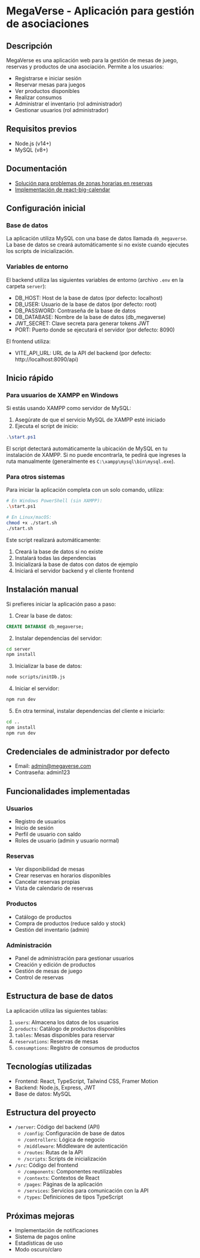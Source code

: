 # MegaVerse - Aplicación para gestión de asociaciones

## Descripción
MegaVerse es una aplicación web para la gestión de mesas de juego, reservas y productos de una asociación. Permite a los usuarios:

- Registrarse e iniciar sesión
- Reservar mesas para juegos
- Ver productos disponibles
- Realizar consumos
- Administrar el inventario (rol administrador)
- Gestionar usuarios (rol administrador)

## Requisitos previos
- Node.js (v14+)
- MySQL (v8+)

## Documentación

- [Solución para problemas de zonas horarias en reservas](./docs/timezone-fix.md)
- [Implementación de react-big-calendar](./docs/react-big-calendar.md)

## Configuración inicial

### Base de datos
La aplicación utiliza MySQL con una base de datos llamada `db_megaverse`. La base de datos se creará automáticamente si no existe cuando ejecutes los scripts de inicialización.

### Variables de entorno
El backend utiliza las siguientes variables de entorno (archivo `.env` en la carpeta `server`):
- DB_HOST: Host de la base de datos (por defecto: localhost)
- DB_USER: Usuario de la base de datos (por defecto: root)
- DB_PASSWORD: Contraseña de la base de datos
- DB_DATABASE: Nombre de la base de datos (db_megaverse)
- JWT_SECRET: Clave secreta para generar tokens JWT
- PORT: Puerto donde se ejecutará el servidor (por defecto: 8090)

El frontend utiliza:
- VITE_API_URL: URL de la API del backend (por defecto: http://localhost:8090/api)

## Inicio rápido

### Para usuarios de XAMPP en Windows

Si estás usando XAMPP como servidor de MySQL:

1. Asegúrate de que el servicio MySQL de XAMPP esté iniciado
2. Ejecuta el script de inicio:

```powershell
.\start.ps1
```

El script detectará automáticamente la ubicación de MySQL en tu instalación de XAMPP. Si no puede encontrarla, te pedirá que ingreses la ruta manualmente (generalmente es `C:\xampp\mysql\bin\mysql.exe`).

### Para otros sistemas

Para iniciar la aplicación completa con un solo comando, utiliza:

```bash
# En Windows PowerShell (sin XAMPP):
.\start.ps1

# En Linux/macOS:
chmod +x ./start.sh
./start.sh
```

Este script realizará automáticamente:
1. Creará la base de datos si no existe
2. Instalará todas las dependencias
3. Inicializará la base de datos con datos de ejemplo
4. Iniciará el servidor backend y el cliente frontend

## Instalación manual
Si prefieres iniciar la aplicación paso a paso:

1. Crear la base de datos:
```sql
CREATE DATABASE db_megaverse;
```

2. Instalar dependencias del servidor:
```bash
cd server
npm install
```

3. Inicializar la base de datos:
```bash
node scripts/initDb.js
```

4. Iniciar el servidor:
```bash
npm run dev
```

5. En otra terminal, instalar dependencias del cliente e iniciarlo:
```bash
cd ..
npm install
npm run dev
```

## Credenciales de administrador por defecto
- Email: admin@megaverse.com
- Contraseña: admin123

## Funcionalidades implementadas

### Usuarios
- Registro de usuarios
- Inicio de sesión
- Perfil de usuario con saldo
- Roles de usuario (admin y usuario normal)

### Reservas
- Ver disponibilidad de mesas
- Crear reservas en horarios disponibles
- Cancelar reservas propias
- Vista de calendario de reservas

### Productos
- Catálogo de productos
- Compra de productos (reduce saldo y stock)
- Gestión del inventario (admin)

### Administración
- Panel de administración para gestionar usuarios
- Creación y edición de productos
- Gestión de mesas de juego
- Control de reservas

## Estructura de base de datos
La aplicación utiliza las siguientes tablas:

1. `users`: Almacena los datos de los usuarios
2. `products`: Catálogo de productos disponibles
3. `tables`: Mesas disponibles para reservar
4. `reservations`: Reservas de mesas
5. `consumptions`: Registro de consumos de productos

## Tecnologías utilizadas
- Frontend: React, TypeScript, Tailwind CSS, Framer Motion
- Backend: Node.js, Express, JWT
- Base de datos: MySQL

## Estructura del proyecto
- `/server`: Código del backend (API)
  - `/config`: Configuración de base de datos
  - `/controllers`: Lógica de negocio
  - `/middleware`: Middleware de autenticación
  - `/routes`: Rutas de la API
  - `/scripts`: Scripts de inicialización
- `/src`: Código del frontend
  - `/components`: Componentes reutilizables
  - `/contexts`: Contextos de React
  - `/pages`: Páginas de la aplicación
  - `/services`: Servicios para comunicación con la API
  - `/types`: Definiciones de tipos TypeScript

## Próximas mejoras
- Implementación de notificaciones
- Sistema de pagos online
- Estadísticas de uso
- Modo oscuro/claro

